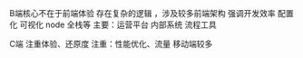 B端核心不在于前端体验
存在复杂的逻辑 ，涉及较多前端架构
强调开发效率 配置化
可视化 node 全栈等
主要：运营平台 内部系统 流程工具


C端
注重体验、还原度
注重：性能优化、流量
移动端较多